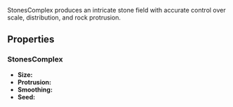StonesComplex produces an intricate stone field with accurate control over scale, distribution, and rock protrusion.

## Properties

### StonesComplex

- **Size:**
- **Protrusion:**
- **Smoothing:**
- **Seed:**
